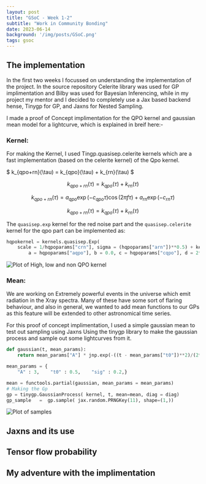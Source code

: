 ```yaml
---
layout: post
title: "GSoC - Week 1-2"
subtitle: "Work in Community Bonding"
date: 2023-06-14
background: '/img/posts/GSoC.png'
tags: gsoc
---
```


## The implementation
In the first two weeks I focussed on understanding the implementation of the project. In the source repository Celerite library was used for GP implimentation and Bilby was used for Bayesian Inferencing, while in my project my mentor and I decided to completely use a Jax based backend hense, Tinygp for GP, and Jaxns for Nested Sampling.

I made a proof of Concept implimentation for the QPO kernel and gaussian mean model for a lightcurve, which is explained in breif here:-

### Kernel:
For making the Kernel, I used Tingp.quasisep.celerite kernels which are a fast implementation (based on the celerite kernel) of the Qpo kernel.

$ k_{qpo+rn}(\tau) = k_{qpo}(\tau) + k_{rn}(\tau) $

$$  k_{qpo+rn}(\tau) = k_{qpo}(\tau) + k_{rn}(\tau)   $$

$$  k_{qpo+rn}(\tau) = a_{qpo} \exp(-c_{qpo} \tau) \cos(2\pi f \tau) + a_{rn} \exp(-c_{rn} \tau)  $$

```math
k_{qpo+rn}(\tau) = k_{qpo}(\tau) + k_{rn}(\tau)
```

The `quasisep.exp` kernel for the red noise part and the `quasisep.celerite` kernel for the qpo part can be implemented as:
```python
hqpokernel = kernels.quasisep.Exp(
    scale = 1/hqpoparams["crn"], sigma = (hqpoparams["arn"])**0.5) + kernels.quasisep.Celerite(
        a = hqpoparams["aqpo"], b = 0.0, c = hqpoparams["cqpo"], d = 2*jnp.pi*hqpoparams["freq"])
```

<img src="{{site.baseurl}}/img/assets/kernel1.png" alt="Plot of High, low and non QPO kernel">

### Mean:
We are working on Extremely powerful events in the universe which emit radiation in the Xray spectra. Many of these have some sort of flaring behaviour, and also in general, we wanted to add mean functions to our GPs as this feature will be extended to other astronomical time series.

For this proof of concept implimentation, I used a simple gaussian mean to test out sampling using Jaxns
Using the tinygp library to make the gaussian process and sample out some lightcurves from it.

```python
def gaussian(t, mean_params):
    return mean_params["A"] * jnp.exp(-((t - mean_params["t0"])**2)/(2*(mean_params["sig"]**2)))

mean_params = {
    "A" : 3,    "t0" : 0.5,    "sig" : 0.2,}

mean = functools.partial(gaussian, mean_params = mean_params)
# Making the Gp
gp = tinygp.GaussianProcess( kernel, t, mean=mean, diag = diag)
gp_sample   =  gp.sample( jax.random.PRNGKey(11), shape=(1,))
```

<img src="{{site.baseurl}}/img/assets/samples1.png" alt="Plot of samples">


## Jaxns and its use


## Tensor flow probability


## My adventure with the implimentation

